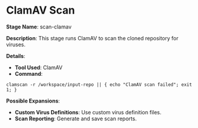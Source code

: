 # ClamAV Scan

**Stage Name**: scan-clamav

**Description**: This stage runs ClamAV to scan the cloned repository for viruses.

**Details**:

* **Tool Used**: ClamAV
* **Command**:

```
clamscan -r /workspace/input-repo || { echo "ClamAV scan failed"; exit 1; }
```

**Possible Expansions**:

* **Custom Virus Definitions**: Use custom virus definition files.
* **Scan Reporting**: Generate and save scan reports.

